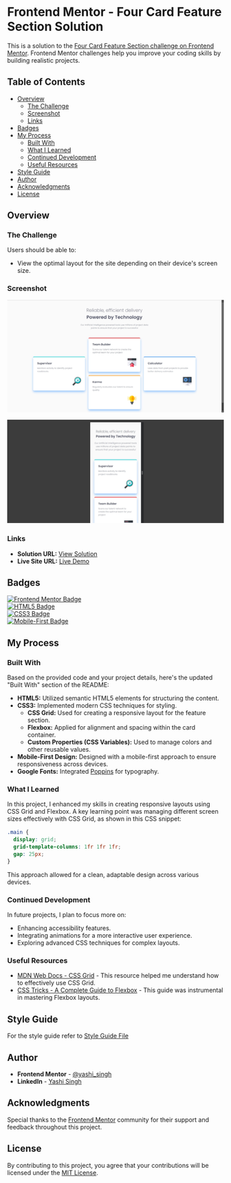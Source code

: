 # Frontend Mentor - Four Card Feature Section Solution

This is a solution to the [Four Card Feature Section challenge on Frontend Mentor](https://www.frontendmentor.io/challenges/four-card-feature-section-weK1eFYK). Frontend Mentor challenges help you improve your coding skills by building realistic projects.

## Table of Contents

- [Overview](#overview)
  - [The Challenge](#the-challenge)
  - [Screenshot](#screenshot)
  - [Links](#links)
- [Badges](#badges)
- [My Process](#my-process)
  - [Built With](#built-with)
  - [What I Learned](#what-i-learned)
  - [Continued Development](#continued-development)
  - [Useful Resources](#useful-resources)
- [Style Guide](#style-guide)
- [Author](#author)
- [Acknowledgments](#acknowledgments)
- [License](#license)
## Overview

### The Challenge

Users should be able to:

- View the optimal layout for the site depending on their device's screen size.

### Screenshot

![Desktop Screenshot](design/desktop-design.jpg)

![Mobile Screenshot](design/mobile-design.jpg)

### Links

- **Solution URL:** [View Solution](https://your-solution-url.com)
- **Live Site URL:** [Live Demo](https://your-live-site-url.com)

## Badges

[![Frontend Mentor Badge](https://img.shields.io/badge/Frontend%20Mentor%20Challenge-%20Complete-brightgreen)](https://www.frontendmentor.io/challenges/four-card-feature-section-weK1eFYK)  
[![HTML5 Badge](https://img.shields.io/badge/HTML5-%20%23E34F26.svg)](https://developer.mozilla.org/en-US/docs/Web/HTML)  
[![CSS3 Badge](https://img.shields.io/badge/CSS3-%20%231572B6.svg)](https://developer.mozilla.org/en-US/docs/Web/CSS)  
[![Mobile-First Badge](https://img.shields.io/badge/Mobile%20First-%20%2300B2A3.svg)](https://developer.mozilla.org/en-US/docs/Learn/CSS/CSS_layout/Mobile_first)

## My Process

### Built With

Based on the provided code and your project details, here's the updated "Built With" section of the README:

- **HTML5:** Utilized semantic HTML5 elements for structuring the content.
- **CSS3:** Implemented modern CSS techniques for styling.
  - **CSS Grid:** Used for creating a responsive layout for the feature section.
  - **Flexbox:** Applied for alignment and spacing within the card container.
  - **Custom Properties (CSS Variables):** Used to manage colors and other reusable values.
- **Mobile-First Design:** Designed with a mobile-first approach to ensure responsiveness across devices.
- **Google Fonts:** Integrated [Poppins](https://fonts.google.com/specimen/Poppins) for typography.

### What I Learned

In this project, I enhanced my skills in creating responsive layouts using CSS Grid and Flexbox. A key learning point was managing different screen sizes effectively with CSS Grid, as shown in this CSS snippet:

```css
.main {
  display: grid;
  grid-template-columns: 1fr 1fr 1fr;
  gap: 25px;
}
```

This approach allowed for a clean, adaptable design across various devices.

### Continued Development

In future projects, I plan to focus more on:

- Enhancing accessibility features.
- Integrating animations for a more interactive user experience.
- Exploring advanced CSS techniques for complex layouts.

### Useful Resources

- [MDN Web Docs - CSS Grid](https://developer.mozilla.org/en-US/docs/Web/CSS/CSS_Grid_Layout) - This resource helped me understand how to effectively use CSS Grid.
- [CSS Tricks - A Complete Guide to Flexbox](https://css-tricks.com/snippets/css/a-guide-to-flexbox/) - This guide was instrumental in mastering Flexbox layouts.

## Style Guide

For the style guide refer to [Style Guide File](style-guide.md)

## Author

- **Frontend Mentor** - [@yashi_singh](https://www.frontendmentor.io/profile/Yashi-Singh-1)
- **LinkedIn** - [Yashi Singh](https://www.linkedin.com/in/yashi-singh-b4143a246)

## Acknowledgments

Special thanks to the [Frontend Mentor](https://www.frontendmentor.io/challenges) community for their support and feedback throughout this project. 

## License

By contributing to this project, you agree that your contributions will be licensed under the [MIT License](LICENSE).
